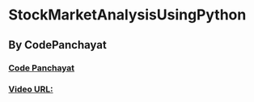 # StockMarketAnalysisUsingPython
## By CodePanchayat
### [Code Panchayat](https://www.youtube.com/channel/UCncYCs0Wl1l0TPzh4qyRfHQ)
### [Video URL:]()
